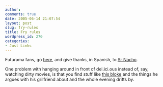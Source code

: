 ```yaml
---
author:
comments: true
date: 2005-06-14 21:07:54
layout: post
slug: fry-rules
title: Fry rules
wordpress_id: 270
categories:
- Just Links
---
```


Futurama fans, go [here](http://www.flickr.com/photos/nachop/sets/450093/), and give thanks, in Spanish, to [Sr Nacho](http://www.microsiervos.com/archivo/peliculas-tv/futurama-taglines.html).

One problem with hanging around in front of del.ici.ous instead of, say, watching dirty movies, is that you find stuff like [this bloke](http://www.mil-millington.pwp.blueyonder.co.uk/things.html) and the things he argues with his grilfriend about and the whole evening drifts by.
